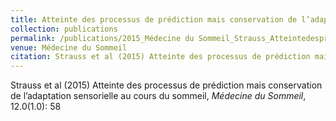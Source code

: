 ```yaml
---
title: Atteinte des processus de prédiction mais conservation de l’adaptation sensorielle au cours du sommeil
collection: publications
permalink: /publications/2015_Médecine du Sommeil_Strauss_Atteintedesprocessus
venue: Médecine du Sommeil
citation: Strauss et al (2015) Atteinte des processus de prédiction mais conservation de l’adaptation sensorielle au cours du sommeil, <i>Médecine du Sommeil</i>, 12.0(1.0): 58
---
```

Strauss et al (2015) Atteinte des processus de prédiction mais conservation de l’adaptation sensorielle au cours du sommeil, <i>Médecine du Sommeil</i>, 12.0(1.0): 58
